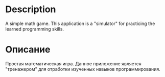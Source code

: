 # Description
A simple math game. This application is a "simulator" for practicing the learned programming skills.
# Описание 
Простая математическая игра. Данное приложение является "тренажером" для отработки изученных навыков программирования.
